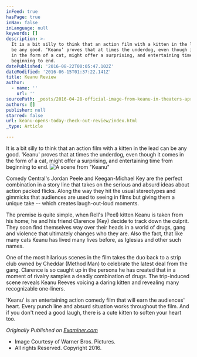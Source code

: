 ```yaml
---
inFeed: true
hasPage: true
inNav: false
inLanguage: null
keywords: []
description: >-
  It is a bit silly to think that an action film with a kitten in the lead can
  be any good. ‘Keanu’ proves that at times the underdog, even though it comes
  in the form of a cat, might offer a surprising, and entertaining time from
  beginning to end.
datePublished: '2016-08-22T00:05:47.102Z'
dateModified: '2016-06-15T01:37:22.141Z'
title: Keanu Review
author:
  - name: ''
    url: ''
sourcePath: _posts/2016-04-28-official-image-from-keanu-in-theaters-april-29.md
authors: []
publisher: null
starred: false
url: keanu-opens-today-check-out-review/index.html
_type: Article

---
```

It is a bit silly to think that an action film with a kitten in the lead can be any good. 'Keanu' proves that at times the underdog, even though it comes in the form of a cat, might offer a surprising, and entertaining time from beginning to end.
![A scene from "Keanu"](https://the-grid-user-content.s3-us-west-2.amazonaws.com/339eaa68-9102-4681-823b-e6c44542550d.jpg)

Comedy Central's Jordan Peele and Keegan-Michael Key are the perfect combination in a story line that takes on the serious and absurd ideas about action packed flicks. Along the way they hit the usual stereotypes and gimmicks that audiences are used to seeing in films but giving them a unique take -- which creates laugh-out-loud moments.

The premise is quite simple, when Rell's (Peel) kitten Keanu is taken from his home; he and his friend Clarence (Key) decide to track down the culprit. They soon find themselves way over their heads in a world of drugs, gang and violence that ultimately changes who they are. Also the fact, that like many cats Keanu has lived many lives before, as Iglesias and other such names. 

One of the most hilarious scenes in the film takes the duo back to a strip club owned by Cheddar (Method Man) to celebrate the latest deal from the gang. Clarence is so caught up in the persona he has created that in a moment of rivalry samples a deadly combination of drugs. The trip-induced scene reveals Keanu Reeves voicing a daring kitten and revealing many recognizable one-liners.

'Keanu' is an entertaining action comedy film that will earn the audiences' heart. Every punch line and absurd situation works throughout the film. And if you don't need a good laugh, there is a cute kitten to soften your heart too.

_Originally Published on [Examiner.com][0]_

* Image Courtesy of Warner Bros. Pictures. 
* All rights Reserved. Copyright 2016\.

[0]: http://examiner.com/review/keanu-a-kitty-cat-of-a-comedy